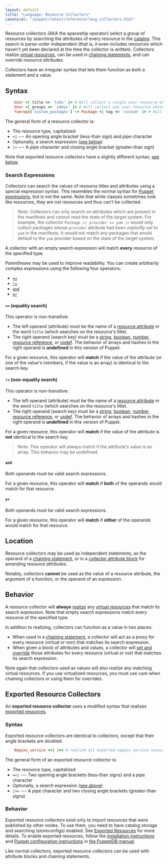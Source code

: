 ```yaml
---
layout: default
title: "Language: Resource Collectors"
canonical: "/puppet/latest/reference/lang_collectors.html"
---
```


[virtual]: ./lang_virtual.html
[realize]: ./lang_virtual.html#syntax
[exported]: ./lang_exported.html
[puppetdb]: /puppetdb/
[puppetdb_install]: {{puppetdb}}/install_via_module.html
[puppetdb_connect]: {{puppetdb}}/connect_puppet_master.html
[chaining]: ./lang_relationships.html#chaining-arrows
[attribute]: ./lang_resources.html#attributes
[expressions]: ./lang_expressions.html
[string]: ./lang_datatypes.html#strings
[boolean]: ./lang_datatypes.html#booleans
[number]: ./lang_datatypes.html#numbers
[reference]: ./lang_datatypes.html#resource-references
[undef]: ./lang_datatypes.html#undef
[amend]: ./lang_resources.html#amending-attributes-with-a-collector
[catalog]: ./lang_summary.html#compilation-and-catalogs


Resource collectors (AKA the spaceship operator) select a group of resources by searching the attributes of every resource in the [catalog][]. This search is parse-order independent (that is, it even includes resources which haven't yet been declared at the time the collector is written). Collectors realize [virtual resources][virtual], can be used in [chaining statements][chaining], and can override resource attributes.

Collectors have an irregular syntax that lets them function as both a statement and a value.

Syntax
-----

~~~ ruby
    User <| title == 'luke' |> # Will collect a single user resource whose title is 'luke'
    User <| groups == 'admin' |> # Will collect any user resource whose list of supplemental groups includes 'admin'
    Yumrepo['custom_packages'] -> Package <| tag == 'custom' |> # Will create an order relationship with several package resources
~~~

The general form of a resource collector is:

* The resource type, capitalized
* `<|` --- An opening angle bracket (less-than sign) and pipe character
* Optionally, a search expression ([see below](#search-expressions))
* `|>` --- A pipe character and closing angle bracket (greater-than sign)

Note that exported resource collectors have a slightly different syntax; [see below](#exported-resource-collectors).

### Search Expressions

Collectors can search the values of resource titles and attributes using a special expression syntax. This resembles the normal syntax for [Puppet expressions][expressions], but is not the same. Note that while classes sometimes look like resources, they are not resources and thus can't be collected.

> Note: Collectors can only search on attributes which are present in the manifests and cannot read the state of the target system. For example, the collector `Package <| provider == yum |>` would only collect packages whose `provider` attribute had been _explicitly set_ to `yum` in the manifests. It would not match any packages that would default to the `yum` provider based on the state of the target system.

A collector with an empty search expression will match **every** resource of the specified type.

Parentheses may be used to improve readability. You can create arbitrarily complex expressions using the following four operators:

- [`==`](#equality-search)
- [`!=`](#non-equality-search)
- [`and`](#and)
- [`or`](#or)

#### `==` (equality search)

This operator is non-transitive:

* The left operand (attribute) must be the name of a [resource attribute][attribute] or the word `title` (which searches on the resource's title).
* The right operand (search key) must be a [string][], [boolean][], [number][], [resource reference][reference], or [undef][]. The behavior of arrays and hashes in the right operand is **undefined** in this version of Puppet.

For a given resource, this operator will **match** if the value of the attribute (or one of the value's members, if the value is an array) is identical to the search key.

#### `!=` (non-equality search)

This operator is non-transitive:

* The left operand (attribute) must be the name of a [resource attribute][attribute] or the word `title` (which searches on the resource's title).
* The right operand (search key) must be a [string][], [boolean][], [number][], [resource reference][reference], or [undef][]. The behavior of arrays and hashes in the right operand is **undefined** in this version of Puppet.

For a given resource, this operator will **match** if the value of the attribute is **not** identical to the search key.

> Note: This operator will always match if the attribute's value is an array. This behavior may be undefined.

#### `and`

Both operands must be valid search expressions.

For a given resource, this operator will **match** if **both** of the operands would match for that resource.

#### `or`

Both operands must be valid search expressions.

For a given resource, this operator will **match** if **either** of the operands would match for that resource.

Location
-----

Resource collectors may be used as independent statements, as the operand of a [chaining statement][chaining], or in a [collector attribute block][amend] for amending resource attributes.

Notably, collectors **cannot** be used as the value of a resource attribute, the argument of a function, or the operand of an expression.


Behavior
-----

A resource collector will **always** [realize][] any [virtual resources][virtual] that match its search expression. Note that empty search expressions match every resource of the specified type.

In addition to realizing, collectors can function as a value in two places:

* When used in a [chaining statement][chaining], a collector will act as a proxy for every resource (virtual or non) that matches its search expression.
* When given a block of attributes and values, a collector will [set and override][amend] those attributes for every resource (virtual or not) that matches its search expression.

Note again that collectors used as values will also realize any matching virtual resources. If you use virtualized resources, you must use care when chaining collectors or using them for overrides.

Exported Resource Collectors
-----

An **exported resource collector** uses a modified syntax that realizes [exported resources][exported].

### Syntax

Exported resource collectors are identical to collectors, except that their angle brackets are doubled.

~~~ ruby
    Nagios_service <<| |>> # realize all exported nagios_service resources
~~~

The general form of an exported resource collector is:

* The resource type, capitalized
* `<<|` --- Two opening angle brackets (less-than signs) and a pipe character
* Optionally, a search expression ([see above](#search-expressions))
* `|>>` --- A pipe character and two closing angle brackets (greater-than signs)

### Behavior

Exported resource collectors exist only to import resources that were published by other nodes. To use them, you need to have catalog storage and searching (storeconfigs) enabled. See [Exported Resources][exported] for more details. To enable exported resources, follow the [installation instructions][puppetdb_install] and [Puppet configuration instructions][puppetdb_connect] in [the PuppetDB manual][puppetdb].

Like normal collectors, exported resource collectors can be used with attribute blocks and chaining statements.

